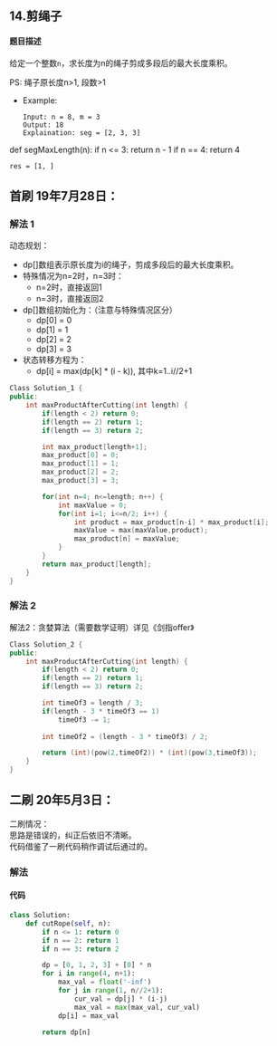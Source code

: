 ## 14.剪绳子
#### 题目描述
给定一个整数`n`，求长度为n的绳子剪成多段后的最大长度乘积。

PS: 绳子原长度n>1, 段数>1
- Example:
    ```
    Input: n = 8, m = 3
    Output: 18
    Explaination: seg = [2, 3, 3]
    ```  

def segMaxLength(n):
    if n <= 3: return n - 1
    if n == 4: return 4

    res = [1, ]


## 首刷 19年7月28日：
### 解法 1
动态规划：  
- dp[]数组表示原长度为i的绳子，剪成多段后的最大长度乘积。  
- 特殊情况为n=2时，n=3时：
  - n=2时，直接返回1
  - n=3时，直接返回2
- dp[]数组初始化为：（注意与特殊情况区分）
  - dp[0] = 0
  - dp[1] = 1
  - dp[2] = 2
  - dp[3] = 3
- 状态转移方程为：
  - dp[i] = max(dp[k] * (i - k)), 其中k=1..i//2+1
```cpp
Class Solution_1 {
public:
    int maxProductAfterCutting(int length) {
        if(length < 2) return 0;
        if(length == 2) return 1;
        if(length == 3) return 2;

        int max_product[length+1];
        max_product[0] = 0;
        max_product[1] = 1;
        max_product[2] = 2;
        max_product[3] = 3;

        for(int n=4; n<=length; n++) {
            int maxValue = 0;
            for(int i=1; i<=n/2; i++) {
                int product = max_product[n-i] * max_product[i];
                maxValue = max(maxValue,product);
                max_product[n] = maxValue;
            }
        }
        return max_product[length];
    }
}
```

### 解法 2
解法2：贪婪算法（需要数学证明）详见《剑指offer》
```cpp
Class Solution_2 {
public:
    int maxProductAfterCutting(int length) {
        if(length < 2) return 0;
        if(length == 2) return 1;
        if(length == 3) return 2;

        int timeOf3 = length / 3;
        if(length - 3 * timeOf3 == 1)
            timeOf3 -= 1;
            
        int timeOf2 = (length - 3 * timeOf3) / 2;

        return (int)(pow(2,timeOf2)) * (int)(pow(3,timeOf3));
    }
}
```


## 二刷 20年5月3日：
二刷情况：  
思路是错误的，纠正后依旧不清晰。  
代码借鉴了一刷代码稍作调试后通过的。
### 解法
#### 代码
```python
class Solution:
    def cutRope(self, n):
        if n <= 1: return 0
        if n == 2: return 1
        if n == 3: return 2

        dp = [0, 1, 2, 3] + [0] * n
        for i in range(4, n+1):
            max_val = float('-inf')
            for j in range(1, n//2+1):
                cur_val = dp[j] * (i-j)
                max_val = max(max_val, cur_val)
            dp[i] = max_val

        return dp[n]
```